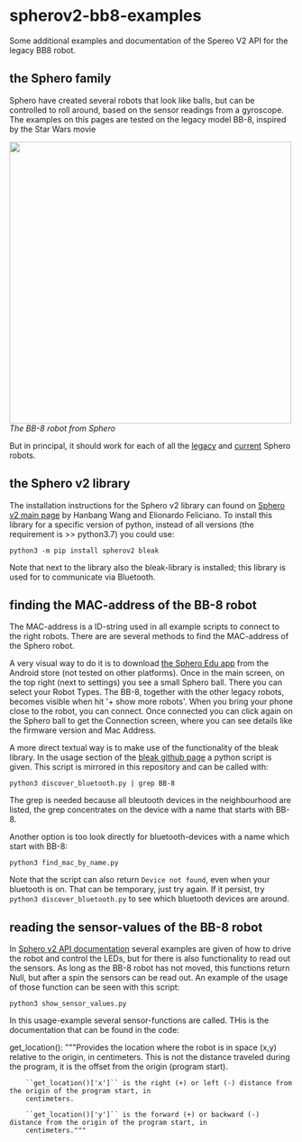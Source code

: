# spherov2-bb8-examples
Some additional examples and documentation of the Spereo V2 API for the legacy BB8 robot.

## the Sphero family

Sphero have created several robots that look like balls, but can be controlled to roll around, based on the sensor readings from a gyroscope. The examples on this pages are tested on the legacy model BB-8, inspired by the Star Wars movie

<html><img src=https://cdn.shopify.com/s/files/1/0306/6419/6141/files/photo-bb8-b_w.jpg?v=1713374234 height=500><br><i>The BB-8 robot from Sphero</i></html>

But in principal, it should work for each of all the [legacy](https://sphero.com/pages/legacy-products) and [current](https://sphero.com/collections/coding-robots/type_robot) Sphero robots.

## the Sphero v2 library

The installation instructions for the Sphero v2 library can found on [Sphero v2 main page](https://spherov2.readthedocs.io/en/latest/index.html) by Hanbang Wang and Elionardo Feliciano. 
To install this library for a specific version of python, instead of all versions (the requirement is >> python3.7) you could use:

`python3 -m pip install spherov2 bleak`

Note that next to the library also the bleak-library is installed; this library is used for to communicate via Bluetooth.

## finding the MAC-address of the BB-8 robot

The MAC-address is a ID-string used in all example scripts to connect to the right robots. There are are several methods to find the MAC-address of the Sphero robot.

A very visual way to do it is to download [the Sphero Edu app](https://sphero.com/pages/apps) from the Android store (not tested on other platforms). Once in the main screen, on the top right (next to settings) you see a small Sphero ball. There you can select your Robot Types. The BB-8, together with the other legacy robots, becomes visible when hit '+ show more robots'. When you bring your phone close to the robot, you can connect. Once connected you can click again on the Sphero ball to get the Connection screen, where you can see details like the firmware version and Mac Address.

A more direct textual way is to make use of the functionality of the bleak library. In the usage section of the [bleak github page](https://github.com/hbldh/bleak/) a python script is given. This script is mirrored in this repository and can be called with: 

`python3 discover_bluetooth.py | grep BB-8`

The grep is needed because all bleutooth devices in the neighbourhood are listed, the grep concentrates on the device with a name that starts with BB-8.

Another option is too look directly for bluetooth-devices with a name which start with BB-8:

`python3 find_mac_by_name.py`

Note that the script can also return <code>Device not found</code>, even when your bluetooth is on. That can be temporary, just try again. If it persist, try <code>python3 discover_bluetooth.py</code> to see which bluetooth devices are around.

## reading the sensor-values of the BB-8 robot

In [Sphero v2 API documentation](https://spherov2.readthedocs.io/en/latest/sphero_edu.html) several examples are given of how to drive the robot and control the LEDs, but for there is also functionality to read out the sensors. 
As long as the BB-8 robot has not moved, this functions return Null, but after a spin the sensors can be read out. An example of the usage of those function can be seen with this script:

`python3 show_sensor_values.py`

In this usage-example several sensor-functions are called. THis is the documentation that can be found in the code:

get_location():
        """Provides the location where the robot is in space (x,y) relative to the origin, in centimeters. This is not
        the distance traveled during the program, it is the offset from the origin (program start).

        ``get_location()['x']`` is the right (+) or left (-) distance from the origin of the program start, in
        centimeters.

        ``get_location()['y']`` is the forward (+) or backward (-) distance from the origin of the program start, in
        centimeters."""
